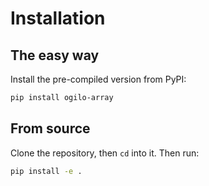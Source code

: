 # Installation

## The easy way

Install the pre-compiled version from PyPI:

```bash
pip install ogilo-array
```

## From source

Clone the repository, then `cd` into it. Then run:

```bash
pip install -e .
```
